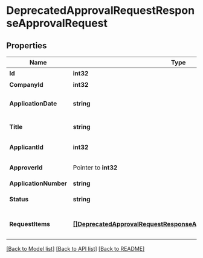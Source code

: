# DeprecatedApprovalRequestResponseApprovalRequest

## Properties

Name | Type | Description | Notes
------------ | ------------- | ------------- | -------------
**Id** | **int32** | 各種申請ID | 
**CompanyId** | **int32** | 事業所ID | 
**ApplicationDate** | **string** | 申請日 (yyyy-mm-dd) | 
**Title** | **string** | 申請タイトル | 
**ApplicantId** | **int32** | 申請者のユーザーID | 
**ApproverId** | Pointer to **int32** | 承認者のユーザーID | 
**ApplicationNumber** | **string** | 申請No. | 
**Status** | **string** | 申請ステータス | 
**RequestItems** | [**[]DeprecatedApprovalRequestResponseApprovalRequestRequestItems**](deprecatedApprovalRequestResponse_approval_request_request_items.md) | 各種申請の項目一覧（配列） | 

[[Back to Model list]](../README.md#documentation-for-models) [[Back to API list]](../README.md#documentation-for-api-endpoints) [[Back to README]](../README.md)


